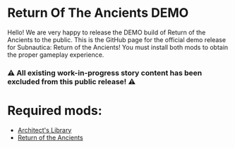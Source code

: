 # Return Of The Ancients DEMO

Hello! We are very happy to release the DEMO build of Return of the Ancients to the public. This is the GitHub page for the official demo release for Subnautica: Return of the Ancients! You must install both mods
to obtain the proper gameplay experience.

### ⚠️️ All existing work-in-progress story content has been excluded from this public release! ⚠️

# Required mods:

- [Architect's Library](architects-library.md)
- [Return of the Ancients](return-of-the-ancients.md)